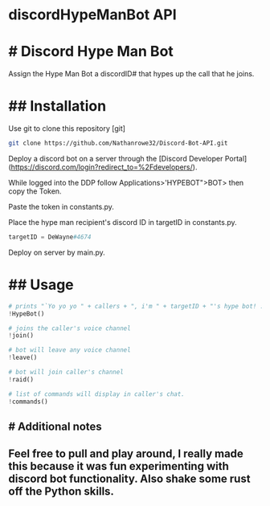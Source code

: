 # discordHypeManBot API

<h1> # Discord Hype Man Bot </h1>

Assign the Hype Man Bot a discordID# that hypes up the call that he joins.

<h1> ## Installation </h1>

Use git to clone this repository [git]

```bash
git clone https://github.com/Nathanrowe32/Discord-Bot-API.git
```

 Deploy a discord bot on a server through the [Discord Developer Portal] (https://discord.com/login?redirect_to=%2Fdevelopers/).
 
 While logged into the DDP follow Applications>'HYPEBOT">BOT> then copy the Token.
 
 Paste the token in constants.py.
 
 Place the hype man recipient's discord ID in targetID in constants.py.
 ```python
 targetID = DeWayne#4674
 ```
 
 Deploy on server by main.py.

<h1> ## Usage </h1>

```python
# prints "`Yo yo yo " + callers + ", i'm " + targetID + "'s hype bot! :D`"
!HypeBot()

# joins the caller's voice channel
!join()

# bot will leave any voice channel
!leave()

# bot will join caller's channel
!raid()

# list of commands will display in caller's chat.
!commands()
```

<h2> # Additional notes <h2>
Feel free to pull and play around, I really made this because it was fun experimenting with discord bot functionality.
Also shake some rust off the Python skills.

